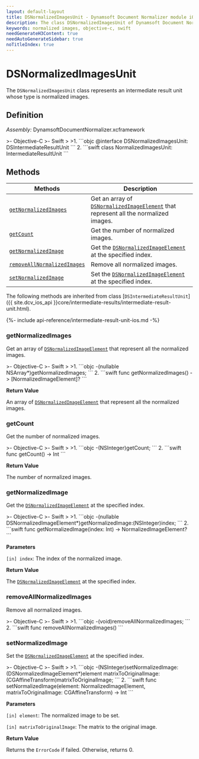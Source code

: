 ```yaml
---
layout: default-layout
title: DSNormalizedImagesUnit - Dynamsoft Document Normalizer module iOS Edition API Reference
description: The class DSNormalizedImagesUnit of Dynamsoft Document Normalizer module represents an intermediate result unit whose type is normalized images.
keywords: normalized images, objective-c, swift
needGenerateH3Content: true
needAutoGenerateSidebar: true
noTitleIndex: true
---
```


# DSNormalizedImagesUnit

The `DSNormalizedImagesUnit` class represents an intermediate result unit whose type is normalized images.

## Definition

*Assembly:* DynamsoftDocumentNormalizer.xcframework

<div class="sample-code-prefix"></div>
>- Objective-C
>- Swift
>
>1. 
```objc
@interface DSNormalizedImagesUnit: DSIntermediateResultUnit
```
2. 
```swift
class NormalizedImagesUnit: IntermediateResultUnit
```

## Methods

| Methods | Description |
| ------- | ----------- |
| [`getNormalizedImages`](#getnormalizedimages) | Get an array of [`DSNormalizedImageElement`](normalized-image-element.md) that represent all the normalized images. |
| [`getCount`](#getcount) | Get the number of normalized images. |
| [`getNormalizedImage`](#getnormalizedimage) | Get the [`DSNormalizedImageElement`](normalized-image-element.md) at the specified index. |
| [`removeAllNormalizedImages`](#removeallnormalizedimages) | Remove all normalized images. |
| [`setNormalizedImage`](#setnormalizedimage) | Set the [`DSNormalizedImageElement`](normalized-image-element.md) at the specified index. |

The following methods are inherited from class [`DSIntermediateResultUnit`]({{ site.dcv_ios_api }}core/intermediate-results/intermediate-result-unit.html).

{%- include api-reference/intermediate-result-unit-ios.md -%}

### getNormalizedImages

Get an array of [`DSNormalizedImageElement`](normalized-image-element.md) that represent all the normalized images.

<div class="sample-code-prefix"></div>
>- Objective-C
>- Swift
>
>1. 
```objc
-(nullable NSArray<DSNormalizedImageElement*>*)getNormalizedImages;
```
2. 
```swift
func getNormalizedImages() -> [NormalizedImageElement]?
```

**Return Value**

An array of [`DSNormalizedImageElement`](normalized-image-element.md) that represent all the normalized images.

### getCount

Get the number of normalized images.

<div class="sample-code-prefix"></div>
>- Objective-C
>- Swift
>
>1. 
```objc
-(NSInteger)getCount;
```
2. 
```swift
func getCount() -> Int
```

**Return Value**

The number of normalized images.

### getNormalizedImage

Get the [`DSNormalizedImageElement`](normalized-image-element.md) at the specified index.

<div class="sample-code-prefix"></div>
>- Objective-C
>- Swift
>
>1. 
```objc
-(nullable DSNormalizedImageElement*)getNormalizedImage:(NSInteger)index;
```
2. 
```swift
func getNormalizedImage(index: Int) -> NormalizedImageElement?
```

**Parameters**

`[in] index`: The index of the normalized image.

**Return Value**

The [`DSNormalizedImageElement`](normalized-image-element.md) at the specified index.

### removeAllNormalizedImages

Remove all normalized images.

<div class="sample-code-prefix"></div>
>- Objective-C
>- Swift
>
>1. 
```objc
-(void)removeAllNormalizedImages;
```
2. 
```swift
func removeAllNormalizedImages()
```

### setNormalizedImage

Set the [`DSNormalizedImageElement`](normalized-image-element.md) at the specified index.

<div class="sample-code-prefix"></div>
>- Objective-C
>- Swift
>
>1. 
```objc
-(NSInteger)setNormalizedImage:(DSNormalizedImageElement*)element
         matrixToOriginalImage:(CGAffineTransform)matrixToOriginalImage;
```
2. 
```swift
func setNormalizedImage(element: NormalizedImageElement, matrixToOriginalImage: CGAffineTransform) -> Int
```

**Parameters**

`[in] element`: The normalized image to be set.

`[in] matrixToOriginalImage`: The matrix to the original image.

**Return Value**

Returns the `ErrorCode` if failed. Otherwise, returns 0.
